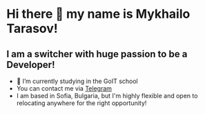 # Hi there 👋 my name is Mykhailo Tarasov!

## I am a switcher with huge passion to be a Developer! 

- 🌱 I’m currently studying in the GoIT school
- You can contact me via [Telegram](https://t.me/MykhailoTarasov)
- I am based in Sofia, Bulgaria, but I'm highly flexible and open to relocating anywhere for the right opportunity!


